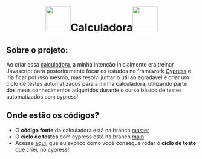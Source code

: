 <h1 align="center"><img src="https://cdn-icons-png.flaticon.com/512/190/190708.png" weight="100px" height="66px"></img>Calculadora<img src="https://cdn-icons-png.flaticon.com/512/190/190708.png" weight="100px" height="66px"></img></h1> 

## **Sobre o projeto:**
Ao criar essa <a href="https://francoroldao.github.io/Calculadora/">calculadora</a>, a minha intenção inicialmente era treinar Javascript para posteriormente focar os estudos no framework <a href="https://www.cypress.io/">Cypress<a> e iria ficar por isso mesmo,
mas resolvi juntar o útil ao agradável e criar um ciclo de testes automatizados para a minha calculadora, utilizando parte dos meus conhecimentos adquiridos durante o curso básico de testes automatizados com cypress!

## Onde estão os códigos?
- O **código fonte** da calculadora está na branch <a href="https://github.com/FrancoRoldao/Calculadora/tree/master">master</a>
- O **ciclo de testes** com cypress está na branch <a href="https://github.com/FrancoRoldao/Calculadora/tree/main">main</a>
- Acesse <a href="https://github.com/FrancoRoldao/Calculadora/blob/main/README.md">aqui</a>, que eu explico como você consegue rodar o **ciclo de teste** que criei, no cypress!

